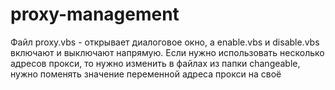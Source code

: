 # proxy-management
Файл proxy.vbs - открывает диалоговое окно, а enable.vbs и disable.vbs включают и выключают напрямую.
Если нужно использовать несколько адресов прокси, то нужно изменить в файлах из папки changeable, нужно поменять значение переменной адреса прокси на своё
